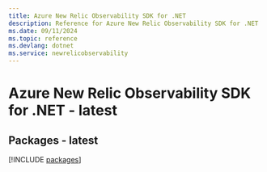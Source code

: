 ```yaml
---
title: Azure New Relic Observability SDK for .NET
description: Reference for Azure New Relic Observability SDK for .NET
ms.date: 09/11/2024
ms.topic: reference
ms.devlang: dotnet
ms.service: newrelicobservability
---
```

# Azure New Relic Observability SDK for .NET - latest
## Packages - latest
[!INCLUDE [packages](new-relic-observability-index.md)]